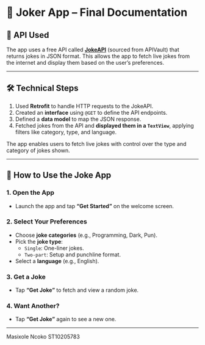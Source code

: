 # 🤖 Joker App – Final Documentation

## 📡 API Used

The app uses a free API called **[JokeAPI](https://jokeapi.dev/)** (sourced from APIVault) that returns jokes in JSON format. This allows the app to fetch live jokes from the internet and display them based on the user’s preferences.

---

## 🛠 Technical Steps

1. Used **Retrofit** to handle HTTP requests to the JokeAPI.
2. Created an **interface** using `@GET` to define the API endpoints.
3. Defined a **data model** to map the JSON response.
4. Fetched jokes from the API and **displayed them in a `TextView`**, applying filters like category, type, and language.

The app enables users to fetch live jokes with control over the type and category of jokes shown.

---

## 📱 How to Use the Joke App

### 1. Open the App
- Launch the app and tap **“Get Started”** on the welcome screen.

### 2. Select Your Preferences
- Choose **joke categories** (e.g., Programming, Dark, Pun).
- Pick the **joke type**:
  - `Single`: One-liner jokes.
  - `Two-part`: Setup and punchline format.
- Select a **language** (e.g., English).

### 3. Get a Joke
- Tap **“Get Joke”** to fetch and view a random joke.

### 4. Want Another?
- Tap **“Get Joke”** again to see a new one.

---

Masixole Ncoko
ST10205783
